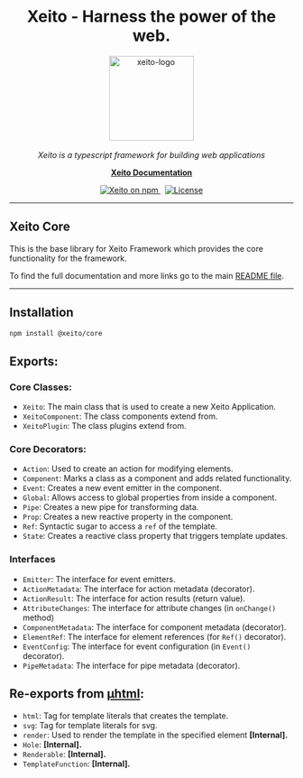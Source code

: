 <h1 align="center">Xeito - Harness the power of the web.</h1>

<p align="center">
  <img src="https://aerotoad.github.io/xeito-docs/images/logo_gradient.svg" alt="xeito-logo" width="150px" height="150px"/>
  <br><br>
  <i>Xeito is a typescript framework for building web applications</i>
  <br>
</p>

<p align="center">
  <a href="https://aerotoad.github.io/xeito-docs/"><strong>Xeito Documentation</strong></a>
  <br>
</p>

<p align="center">
  <a href="https://www.npmjs.com/@xeito/core">
    <img src="https://img.shields.io/npm/v/@xeito/core.svg?logo=npm&logoColor=fff&label=NPM+package&color=f59e0b" alt="Xeito on npm" />
  </a>
  &nbsp;
  <a href="https://github.com/aerotoad/xeito/blob/main/LICENSE">
    <img src="https://img.shields.io/github/license/aerotoad/xeito" alt="License" />
  </a>
</p>

<hr>

## Xeito Core

This is the base library for Xeito Framework which provides the core functionality for the framework.

To find the full documentation and more links go to the main [README file](https://github.com/aerotoad/xeito).

<hr>

## Installation

```bash
npm install @xeito/core
```

## Exports:

### Core Classes:
- `Xeito`: The main class that is used to create a new Xeito Application.
- `XeitoComponent`: The class components extend from.
- `XeitoPlugin`: The class plugins extend from.

### Core Decorators:
- `Action`: Used to create an action for modifying elements.
- `Component`: Marks a class as a component and adds related functionality.
- `Event`: Creates a new event emitter in the component.
- `Global`: Allows access to global properties from inside a component.
- `Pipe`: Creates a new pipe for transforming data.
- `Prop`: Creates a new reactive property in the component.
- `Ref`: Syntactic sugar to access a `ref` of the template.
- `State`: Creates a reactive class property that triggers template updates.

### Interfaces
- `Emitter`: The interface for event emitters.
- `ActionMetadata`: The interface for action metadata (decorator).
- `ActionResult`: The interface for action results (return value).
- `AttributeChanges`: The interface for attribute changes (in `onChange()` method)
- `ComponentMetadata`: The interface for component metadata (decorator).
- `ElementRef`: The interface for element references (for `Ref()` decorator).
- `EventConfig`: The interface for event configuration (in `Event()` decorator).
- `PipeMetadata`: The interface for pipe metadata (decorator).

## Re-exports from [µhtml](https://github.com/WebReflection/uhtml):
- `html`: Tag for template literals that creates the template.
- `svg`: Tag for template literals for svg.
- `render`: Used to render the template in the specified element __[Internal].__
- `Hole`: __[Internal].__
- `Renderable`: __[Internal].__
- `TemplateFunction`: __[Internal].__
